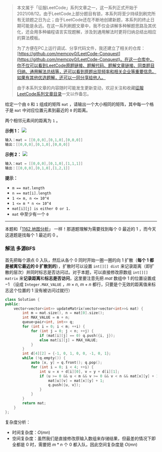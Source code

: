 > 本文属于「征服LeetCode」系列文章之一，这一系列正式开始于2021/08/12。由于LeetCode上部分题目有锁，本系列将至少持续到刷完所有无锁题之日为止；由于LeetCode还在不断地创建新题，本系列的终止日期可能是永远。在这一系列刷题文章中，我不仅会讲解多种解题思路及其优化，还会用多种编程语言实现题解，涉及到通用解法时更将归纳总结出相应的算法模板。
> <b></b>
> 
> 为了方便在PC上运行调试、分享代码文件，我还建立了相关的仓库：[https://github.com/memcpy0/LeetCode-Conquest](https://github.com/memcpy0/LeetCode-Conquest)。在这一仓库中，你不仅可以看到LeetCode原题链接、题解代码、题解文章链接、同类题目归纳、通用解法总结等，还可以看到原题出现频率和相关企业等重要信息。如果有其他优选题解，还可以一同分享给他人。
> <b></b>
> 
> 由于本系列文章的内容随时可能发生更新变动，欢迎关注和收藏[征服LeetCode系列文章目录](https://memcpy0.blog.csdn.net/article/details/119656559)一文以作备忘。

给定一个由 `0` 和 `1` 组成的矩阵 `mat` ，请输出一个大小相同的矩阵，其中每一个格子是 `mat` 中对应位置元素到最近的 `0` 的距离。

两个相邻元素间的距离为 `1` 。

**示例 1：**
![](https://pic.leetcode-cn.com/1626667201-NCWmuP-image.png)
```java
输入：mat = [[0,0,0],[0,1,0],[0,0,0]]
输出：[[0,0,0],[0,1,0],[0,0,0]]
```
**示例 2：**
![](https://pic.leetcode-cn.com/1626667205-xFxIeK-image.png)
```java
输入：mat = [[0,0,0],[0,1,0],[1,1,1]]
输出：[[0,0,0],[0,1,0],[1,2,1]]
```
**提示：**
- `m == mat.length`
- `n == mat[i].length`
- `1 <= m, n <= 10^4`
- `1 <= m * n <= 10^4`
- `mat[i][j] is either 0 or 1.`
- `mat` 中至少有一个 `0`

---
本题和「[1162.地图分析](https://leetcode-cn.com/problems/as-far-from-land-as-possible/)」 一样！那道题理解为需要找到每个 $0$ 最近的 $1$ ，而今天这道题是找每个 $1$ 最近的 $0$ 。
### 解法 多源BFS
首先把每个源点 $0$ 入队，然后从各个 $0$ 同时开始一圈一圈的向 $1$ 扩散（**每个 $1$ 都是被离它最近的 $0$ 扩散到的**），扩散时可以设置 `int[][] dist` 来记录距离（即扩散的层次）并同时标志是否访问过。对于本题，可以直接修改原数组 `int[][] matrix` 来**记录距离**和**标志是否访问**，这里要注意先把 $mat$ 数组中 $1$ 的位置设置成 $-1$ （设成 `Integer.MAX_VALUE` ，$m \times n,\ m + n$ 都行，只要是个无效的距离值来标志这个位置的 $1$ 没有被访问过就行）
```cpp
class Solution {
public:
    vector<vector<int>> updateMatrix(vector<vector<int>>& mat) {
        int m = mat.size(), n = mat[0].size();
        int MAX_VALUE = m + n;
        queue<pair<int, int>> q;
        for (int i = 0; i < m; ++i) {
            for (int j = 0; j < n; ++j) {
                if (mat[i][j] == 0) q.push({i, j});
                else mat[i][j] = MAX_VALUE;
            }
        }
        int d[4][2] = {-1, 0, 1, 0, 0, -1, 0, 1};
        while (!q.empty()) {
            auto [x, y] = q.front(); q.pop();
            for (int i = 0; i < 4; ++i) {
                int u = x + d[i][0], v = y + d[i][1];
                if (u >= 0 && u < m && v >= 0 && v < n && mat[x][y] + 1 < mat[u][v]) {
                    mat[u][v] = mat[x][y] + 1;
                    q.push({u, v});
                }
            }
        }
        return mat;
    }
};
```
复杂度分析：
- 时间复杂度：$O(mn)$
- 空间复杂度：虽然我们是直接修改原输入数组来存储结果，但最差的情况下即全都是 $0$ 时，需要把 $m * n$ 个 $0$ 都入队，因此空间复杂度是 $O(mn)$